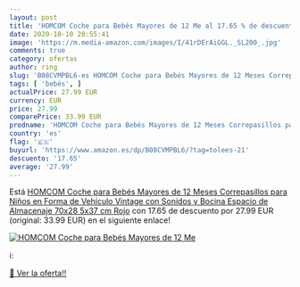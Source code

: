 ```yaml
---
layout: post
title: 'HOMCOM Coche para Bebés Mayores de 12 Me al 17.65 % de descuento'
date: 2020-10-10 20:55:41
image: 'https://m.media-amazon.com/images/I/41rDErAiGGL._SL200_.jpg'
comments: true
category: ofertas
author: ring
slug: 'B08CVMPBL6-es HOMCOM Coche para Bebés Mayores de 12 Meses Correpasillos...'
tags: [ 'bebés', ]
actualPrice: 27.99 EUR
currency: EUR
price: 27.99
comparePrice: 33.99 EUR
prodname: 'HOMCOM Coche para Bebés Mayores de 12 Meses Correpasillos para Niños en Forma de Vehículo Vintage con Sonidos y Bocina Espacio de Almacenaje 70x28 5x37 cm Rojo'
country: 'es'
flag: '🇪🇸'
buyurl: 'https://www.amazon.es/dp/B08CVMPBL6/?tag=tolees-21'
descuento: '17.65'
average: '27.99'
---
```


Está [HOMCOM Coche para Bebés Mayores de 12 Meses Correpasillos para Niños en Forma de Vehículo Vintage con Sonidos y Bocina Espacio de Almacenaje 70x28 5x37 cm Rojo](https://www.amazon.es/dp/B08CVMPBL6/?tag=tolees-21) con 17.65 de descuento por 27.99 EUR (original: 33.99 EUR) en el siguiente enlace!

[![HOMCOM Coche para Bebés Mayores de 12 Me](https://m.media-amazon.com/images/I/41rDErAiGGL._SL200_.jpg)](https://www.amazon.es/dp/B08CVMPBL6/?tag=tolees-21)

ℹ️:


[🛒 Ver la oferta!!](https://www.amazon.es/dp/B08CVMPBL6/?tag=tolees-21)
